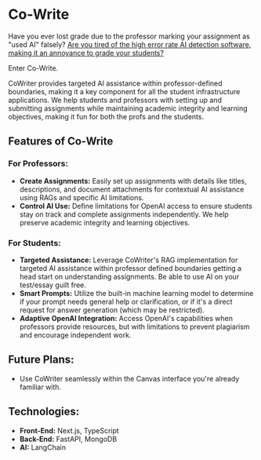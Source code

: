 # Co-Write

Have you ever lost grade due to the professor marking your assignment as "used AI" falsely?
[Are you tired of the high error rate AI detection software, making it an annoyance to grade your students?](https://mitsloanedtech.mit.edu/ai/teach/ai-detectors-dont-work/)

Enter Co-Write.

CoWriter provides targeted AI assistance within professor-defined boundaries, making it a key component for all the student infrastructure applications. We help students and professors with setting up and submitting assignments while maintaining academic integrity and learning objectives, making it fun for both the profs and the students.

## Features of Co-Write

### For Professors:

- **Create Assignments:** Easily set up assignments with details like titles, descriptions, and document attachments for contextual AI assistance using RAGs and specific AI limitations.
- **Control AI Use:** Define limitations for OpenAI access to ensure students stay on track and complete assignments independently. We help preserve academic integrity and learning objectives.

### For Students:

- **Targeted Assistance:** Leverage CoWriter's RAG implementation for targeted AI assistance within professor defined boundaries getting a head start on understanding assignments. Be able to use AI on your test/essay guilt free.
- **Smart Prompts:** Utilize the built-in machine learning model to determine if your prompt needs general help or clarification, or if it's a direct request for answer generation (which may be restricted).
- **Adaptive OpenAI Integration:** Access OpenAI's capabilities when professors provide resources, but with limitations to prevent plagiarism and encourage independent work.

## Future Plans:

- Use CoWriter seamlessly within the Canvas interface you're already familiar with.

## Technologies:

- **Front-End:** Next.js, TypeScript
- **Back-End:** FastAPI, MongoDB
- **AI:** LangChain
